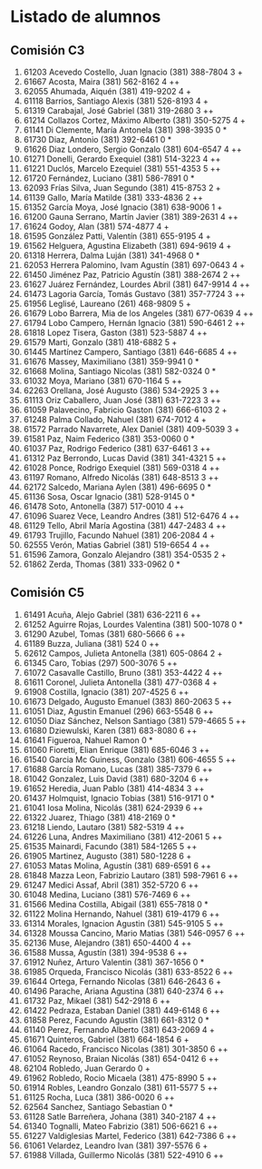 # Listado de alumnos

## Comisión C3
01.  61203  Acevedo Costello, Juan Ignacio            (381) 388-7804         3 +
02.  61667  Acosta, Maira                             (381) 562-8162         4 ++
03.  62055  Ahumada, Aiquén                           (381) 419-9202         4 +
04.  61118  Barrios, Santiago Alexis                  (381) 526-8193         4 +
05.  61319  Carabajal, José Gabriel                   (381) 319-2680         3 ++
06.  61214  Collazos Cortez, Máximo Alberto           (381) 350-5275         4 +
07.  61141  Di Clemente, María Antonela               (381) 398-3935         0 *
08.  61730  Diaz, Antonio                             (381) 392-6461         0 *
09.  61626  Diaz Londero, Sergio Gonzalo              (381) 604-6547         4 ++
10.  61271  Donelli, Gerardo Exequiel                 (381) 514-3223         4 ++
11.  61221  Duclós, Marcelo Ezequiel                  (381) 551-4353         5 ++
12.  61720  Fernández, Luciano                        (381) 586-7891         0 *
13.  62093  Frías Silva, Juan Segundo                 (381) 415-8753         2 +
14.  61139  Gallo, María Matilde                      (381) 333-4836         2 ++
15.  61352  García Moya, José Ignacio                 (381) 638-9006         1 +
16.  61200  Gauna Serrano, Martín Javier              (381) 389-2631         4 ++
17.  61624  Godoy, Alan                               (381) 574-4877         4 +
18.  61595  González Patti, Valentín                  (381) 655-9195         4 +
19.  61562  Helguera, Agustina Elizabeth              (381) 694-9619         4 +
20.  61318  Herrera, Dalma Luján                      (381) 341-4968         0 *
21.  62053  Herrera Palomino, Ivam Agustín            (381) 697-0643         4 +
22.  61450  Jiménez Paz, Patricio Agustín             (381) 388-2674         2 ++
23.  61627  Juárez Fernández, Lourdes Abril           (381) 647-9914         4 ++
24.  61473  Lagoria García, Tomás Gustavo             (381) 357-7724         3 ++
25.  61956  Leglisé, Laureano                         (261) 468-9809         5 +
26.  61679  Lobo Barrera, Mia de los Angeles          (381) 677-0639         4 ++
27.  61794  Lobo Campero, Hernán Ignacio              (381) 590-6461         2 ++
28.  61818  Lopez Tisera, Gaston                      (381) 523-5887         4 ++
29.  61579  Marti, Gonzalo                            (381) 418-6882         5 +
30.  61445  Martínez Campero, Santiago                (381) 646-6685         4 ++
31.  61676  Massey, Maximiliano                       (381) 359-9941         0 *
32.  61668  Molina, Santiago Nicolas                  (381) 582-0324         0 *
33.  61032  Moya, Mariano                             (381) 670-1164         5 ++
34.  62263  Orellana, José Augusto                    (386) 534-2925         3 ++
35.  61113  Oriz Caballero, Juan José                 (381) 631-7223         3 ++
36.  61059  Palavecino, Fabricio Gaston               (381) 666-6103         2 +
37.  61248  Palma Collado, Nahuel                     (381) 674-7012         4 +
38.  61572  Parrado Navarrete, Alex Daniel            (381) 409-5039         3 +
39.  61581  Paz, Naim Federico                        (381) 353-0060         0 *
40.  61037  Paz, Rodrigo Federico                     (381) 637-6461         3 ++
41.  61312  Paz Berrondo, Lucas David                 (381) 341-4321         5 ++
42.  61028  Ponce, Rodrigo Exequiel                   (381) 569-0318         4 ++
43.  61197  Romano, Alfredo Nicolás                   (381) 648-8513         3 ++
44.  62172  Salcedo, Mariana Aylen                    (381) 496-6695         0 *
45.  61136  Sosa, Oscar Ignacio                       (381) 528-9145         0 *
46.  61478  Soto, Antonella                           (387) 517-0010         4 ++
47.  61096  Suarez Vece, Leandro Andres               (381) 512-6476         4 ++
48.  61129  Tello, Abril María Agostina               (381) 447-2483         4 ++
49.  61793  Trujillo, Facundo Nahuel                  (381) 206-2084         4 +
50.  62555  Verón, Matias Gabriel                     (381) 519-6654         4 ++
51.  61596  Zamora, Gonzalo Alejandro                 (381) 354-0535         2 +
52.  61862  Zerda, Thomas                             (381) 333-0962         0 *

## Comisión C5
01.  61491  Acuña, Alejo Gabriel                      (381) 636-2211         6 ++
02.  61252  Aguirre Rojas, Lourdes Valentina          (381) 500-1078         0 *
03.  61290  Azubel, Tomas                             (381) 680-5666         6 ++
04.  61189  Buzza, Juliana                            (381) 524              0 ++
05.  62612  Campos, Julieta Antonella                 (381) 605-0864         2 +
06.  61345  Caro, Tobias                              (297) 500-3076         5 ++
07.  61072  Casavalle Castillo, Bruno                 (381) 353-4422         4 ++
08.  61611  Coronel, Julieta Antonella                (381) 477-0368         4 +
09.  61908  Costilla, Ignacio                         (381) 207-4525         6 ++
10.  61673  Delgado, Augusto Emanuel                  (383) 860-2063         5 ++
11.  61051  Diaz, Agustin Emanuel                     (296) 663-5548         6 ++
12.  61050  Diaz Sánchez, Nelson Santiago             (381) 579-4665         5 ++
13.  61680  Dziewulski, Karen                         (381) 683-8080         6 ++
14.  61641  Figueroa, Nahuel Ramon                                           0 *
15.  61060  Fioretti, Elian Enrique                   (381) 685-6046         3 ++
16.  61540  Garcia Mc Guiness, Gonzalo                (381) 606-4655         5 ++
17.  61688  García Romano, Lucas                      (381) 385-7379         6 ++
18.  61042  Gonzalez, Luis David                      (381) 680-3204         6 ++
19.  61652  Heredia, Juan Pablo                       (381) 414-4834         3 ++
20.  61437  Holmquist, Ignacio Tobias                 (381) 516-9171         0 *
21.  61041  Iosa Molina, Nicolás                      (381) 624-2939         6 ++
22.  61322  Juarez, Thiago                            (381) 418-2169         0 *
23.  61218  Liendo, Lautaro                           (381) 582-5319         4 ++
24.  61226  Luna, Andres Maximiliano                  (381) 412-2061         5 ++
25.  61535  Mainardi, Facundo                         (381) 584-1265         5 ++
26.  61905  Martinez, Augusto                         (381) 580-1228         6 +
27.  61053  Matas Molina, Agustín                     (381) 689-6591         6 ++
28.  61848  Mazza Leon, Fabrizio Lautaro              (381) 598-7961         6 ++
29.  61247  Medici Assaf, Abril                       (381) 352-5720         6 ++
30.  61048  Medina, Luciano                           (381) 576-7469         6 ++
31.  61566  Medina Costilla, Abigail                  (381) 655-7818         0 *
32.  61122  Molina Hernando, Nahuel                   (381) 619-4179         6 ++
33.  61314  Morales, Ignacion Agustin                 (381) 545-9105         5 ++
34.  61328  Moussa Cancino, Mario Matias              (381) 546-0957         6 ++
35.  62136  Muse, Alejandro                           (381) 650-4400         4 ++
36.  61588  Mussa, Agustín                            (381) 394-9538         6 ++
37.  61912  Nuñez, Arturo Valentin                    (381) 367-1656         0 *
38.  61985  Orqueda, Francisco Nicolás                (381) 633-8522         6 ++
39.  61644  Ortega, Fernando Nicolas                  (381) 646-2643         6 +
40.  61496  Parache, Ariana Agustina                  (381) 640-2374         6 ++
41.  61732  Paz, Mikael                               (381) 542-2918         6 ++
42.  61422  Pedraza, Estaban Daniel                   (381) 449-6148         6 ++
43.  61858  Perez, Facundo Agustin                    (381) 661-8312         0 *
44.  61140  Perez, Fernando Alberto                   (381) 643-2069         4 +
45.  61671  Quinteros, Gabriel                        (381) 664-1854         6 +
46.  61064  Racedo, Francisco Nicolas                 (381) 301-3850         6 ++
47.  61052  Reynoso, Braian Nicolás                   (381) 654-0412         6 ++
48.  62104  Robledo, Juan Gerardo                                            0 +
49.  61962  Robledo, Rocio Micaela                    (381) 475-8990         5 ++
50.  61914  Robles, Leandro Gonzalo                   (381) 611-5577         5 ++
51.  61125  Rocha, Luca                               (381) 386-0020         6 ++
52.  62564  Sanchez, Santiago Sebastian                                      0 *
53.  61128  Satle Barreñera, Johana                   (381) 340-2187         4 ++
54.  61340  Tognalli, Mateo Fabrizio                  (381) 506-6621         6 ++
55.  61227  Valdiglesias Martel, Federico             (381) 642-7386         6 ++
56.  61061  Velardez, Leandro Ivan                    (381) 397-5576         6 +
57.  61988  Villada, Guillermo Nicolás                (381) 522-4910         6 ++
